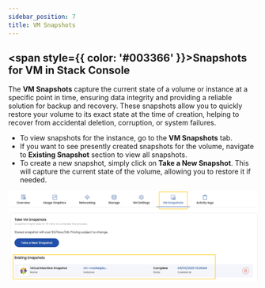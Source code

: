 ```yaml
---
sidebar_position: 7
title: VM Snapshots
---
```

## <span style={{ color: '#003366' }}>Snapshots for VM in Stack Console</span>

The **VM Snapshots** capture the current state of a volume or instance at a specific point in time, ensuring data integrity and providing a reliable solution for backup and recovery. These snapshots allow you to quickly restore your volume to its exact state at the time of creation, helping to recover from accidental deletion, corruption, or system failures.

- To view snapshots for the instance, go to the **VM Snapshots** tab.
- If you want to see presently created snapshots for the volume, navigate to **Existing Snapshot** section to view all snapshots.
- To create a new snapshot, simply click on **Take a New Snapshot**. This will capture the current state of the volume, allowing you to restore it if needed. 

![Snapshot](images/vm-snapshot-vmware.png) 